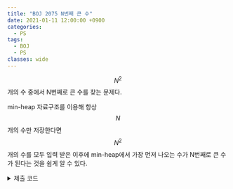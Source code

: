 ```yaml
---
title: "BOJ 2075 N번째 큰 수"
date: 2021-01-11 12:00:00 +0900
categories:
  - PS
tags:
  - BOJ
  - PS
classes: wide
---
```


<script type="text/javascript" 
src="https://cdn.mathjax.org/mathjax/latest/MathJax.js?config=TeX-AMS_HTML">
</script>

$$N^2$$개의 수 중에서 N번째로 큰 수를 찾는 문제다.

min-heap 자료구조를 이용해 항상 $$N$$개의 수만 저장한다면 $$N^2$$개의 수를 모두 입력 받은 이후에 min-heap에서 가장 먼저 나오는 수가 N번째로 큰 수가 된다는 것을 쉽게 알 수 있다.

<details>
<summary>제출 코드</summary>

<div markdown="1">

```cpp
#include <iostream>
#include <queue>

int main(void)
{
    std::cin.tie(0);
    std::ios_base::sync_with_stdio(false);

    int N;
    std::cin >> N;
    std::priority_queue<int> pq;

    int x;
    for (int i = 0; i < N; i++)
    {
        for (int j = 0; j < N; j++)
        {
            std::cin >> x;
            pq.push(-x);
            if (pq.size() > N)
            {
                pq.pop();
            }
        }
    }

    std::cout << -pq.top() << "\n";

    return 0;
}
```

</div>
</details>